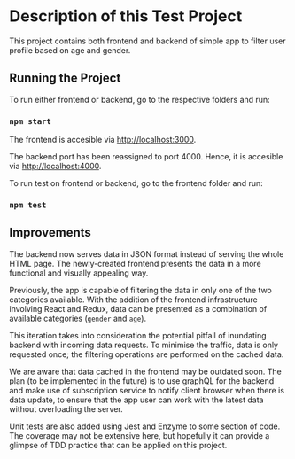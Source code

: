 # Description of this Test Project

This project contains both frontend and backend of simple app to filter user profile based on age and gender.

## Running the Project

To run either frontend or backend, go to the respective folders and run:

### `npm start`

The frontend is accesible via [http://localhost:3000](http://localhost:3000).

The backend port has been reassigned to port 4000. Hence, it is accesible via [http://localhost:4000](http://localhost:4000).

To run test on frontend or backend, go to the frontend folder and run:

### `npm test`

## Improvements

The backend now serves data in JSON format instead of serving the whole HTML page. The newly-created frontend presents the data in a more functional and visually appealing way.

Previously, the app is capable of filtering the data in only one of the two categories available. With the addition of the frontend infrastructure involving React and Redux, data can be presented as a combination of available categories (`gender` and `age`).

This iteration takes into consideration the potential pitfall of inundating backend with incoming data requests. To minimise the traffic, data is only requested once; the filtering operations are performed on the cached data.

We are aware that data cached in the frontend may be outdated soon. The plan (to be implemented in the future) is to use graphQL for the backend and make use of subscription service to notify client browser when there is data update, to ensure that the app user can work with the latest data without overloading the server.

Unit tests are also added using Jest and Enzyme to some section of code. The coverage may not be extensive here, but hopefully it can provide a glimpse of TDD practice that can be applied on this project.
